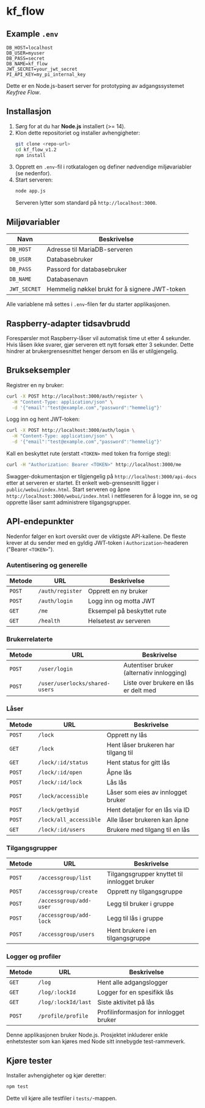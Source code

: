 # kf_flow
## Example `.env`

```
DB_HOST=localhost
DB_USER=myuser
DB_PASS=secret
DB_NAME=kf_flow
JWT_SECRET=your_jwt_secret
PI_API_KEY=my_pi_internal_key
```

Dette er en Node.js-basert server for prototyping av adgangssystemet *Keyfree Flow*.

## Installasjon

1. Sørg for at du har **Node.js** installert (>= 14).
2. Klon dette repositoriet og installer avhengigheter:
   ```bash
   git clone <repo-url>
   cd kf_flow_v1.2
   npm install
   ```
3. Opprett en `.env`-fil i rotkatalogen og definer nødvendige miljøvariabler (se nedenfor).
4. Start serveren:
   ```bash
   node app.js
   ```
   Serveren lytter som standard på `http://localhost:3000`.

## Miljøvariabler

| Navn       | Beskrivelse                  |
|------------|------------------------------|
| `DB_HOST`  | Adresse til MariaDB-serveren |
| `DB_USER`  | Databasebruker               |
| `DB_PASS`  | Passord for databasebruker   |
| `DB_NAME`  | Databasenavn                 |
| `JWT_SECRET` | Hemmelig nøkkel brukt for å signere JWT-token |

Alle variablene må settes i `.env`-filen før du starter applikasjonen.

## Raspberry-adapter tidsavbrudd

Forespørsler mot Raspberry-låser vil automatisk time ut etter 4 sekunder. Hvis
låsen ikke svarer, gjør serveren ett nytt forsøk etter 3 sekunder. Dette
hindrer at brukergrensesnittet henger dersom en lås er utilgjengelig.

## Brukseksempler

Registrer en ny bruker:
```bash
curl -X POST http://localhost:3000/auth/register \
  -H "Content-Type: application/json" \
  -d '{"email":"test@example.com","password":"hemmelig"}'
```

Logg inn og hent JWT-token:
```bash
curl -X POST http://localhost:3000/auth/login \
  -H "Content-Type: application/json" \
  -d '{"email":"test@example.com","password":"hemmelig"}'
```

Kall en beskyttet rute (erstatt `<TOKEN>` med token fra forrige steg):
```bash
curl -H "Authorization: Bearer <TOKEN>" http://localhost:3000/me
```

Swagger-dokumentasjon er tilgjengelig på `http://localhost:3000/api-docs` etter at serveren er startet.
Et enkelt web-grensesnitt ligger i `public/webui/index.html`. Start serveren og åpne `http://localhost:3000/webui/index.html` i nettleseren for å logge inn, se og opprette låser samt administrere tilgangsgrupper.

## API-endepunkter

Nedenfor følger en kort oversikt over de viktigste API-kallene. De fleste krever at du sender med en gyldig JWT-token i `Authorization`-headeren ("Bearer `<TOKEN>`").

### Autentisering og generelle

| Metode | URL | Beskrivelse |
| ------ | --- | ----------- |
| `POST` | `/auth/register` | Opprett en ny bruker |
| `POST` | `/auth/login` | Logg inn og motta JWT |
| `GET` | `/me` | Eksempel på beskyttet rute |
| `GET` | `/health` | Helsetest av serveren |

### Brukerrelaterte

| Metode | URL | Beskrivelse |
| ------ | --- | ----------- |
| `POST` | `/user/login` | Autentiser bruker (alternativ innlogging) |
| `POST` | `/user/userlocks/shared-users` | Liste over brukere en lås er delt med |

### Låser

| Metode | URL | Beskrivelse |
| ------ | --- | ----------- |
| `POST` | `/lock` | Opprett ny lås |
| `GET` | `/lock` | Hent låser brukeren har tilgang til |
| `GET` | `/lock/:id/status` | Hent status for gitt lås |
| `POST` | `/lock/:id/open` | Åpne lås |
| `POST` | `/lock/:id/lock` | Lås lås |
| `POST` | `/lock/accessible` | Låser som eies av innlogget bruker |
| `POST` | `/lock/getbyid` | Hent detaljer for en lås via ID |
| `POST` | `/lock/all_accessible` | Alle låser brukeren kan åpne |
| `GET` | `/lock/:id/users` | Brukere med tilgang til en lås |

### Tilgangsgrupper

| Metode | URL | Beskrivelse |
| ------ | --- | ----------- |
| `POST` | `/accessgroup/list` | Tilgangsgrupper knyttet til innlogget bruker |
| `POST` | `/accessgroup/create` | Opprett ny tilgangsgruppe |
| `POST` | `/accessgroup/add-user` | Legg til bruker i gruppe |
| `POST` | `/accessgroup/add-lock` | Legg til lås i gruppe |
| `POST` | `/accessgroup/users` | Hent brukere i en tilgangsgruppe |

### Logger og profiler

| Metode | URL | Beskrivelse |
| ------ | --- | ----------- |
| `GET` | `/log` | Hent alle adgangslogger |
| `GET` | `/log/:lockId` | Logger for en spesifikk lås |
| `GET` | `/log/:lockId/last` | Siste aktivitet på lås |
| `POST` | `/profile/profile` | Profilinformasjon for innlogget bruker |


Denne applikasjonen bruker Node.js. Prosjektet inkluderer enkle enhetstester som kan kjøres med Node sitt innebygde test-rammeverk.

## Kjøre tester

Installer avhengigheter og kjør deretter:

```bash
npm test
```

Dette vil kjøre alle testfiler i `tests/`-mappen.
#
